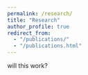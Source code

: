 ```yaml
---
permalink: /research/
title: "Research"
author_profile: true
redirect_from: 
  - "/publications/"
  - "/publications.html"
---
```


will this work?


